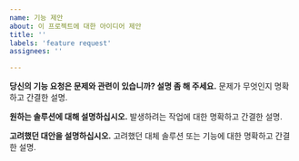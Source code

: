 ```yaml
---
name: 기능 제안
about: 이 프로젝트에 대한 아이디어 제안
title: ''
labels: 'feature request'
assignees: ''

---
```


**당신의 기능 요청은 문제와 관련이 있습니까? 설명 좀 해 주세요.**
문제가 무엇인지 명확하고 간결한 설명. 


**원하는 솔루션에 대해 설명하십시오.**
발생하려는 작업에 대한 명확하고 간결한 설명.


**고려했던 대안을 설명하십시오.**
고려했던 대체 솔루션 또는 기능에 대한 명확하고 간결한 설명.

